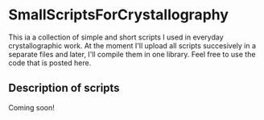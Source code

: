 # SmallScriptsForCrystallography

This ia a collection of simple and short scripts I used in everyday crystallographic work. 
At the moment I'll upload all scripts succesively in a separate files and later, I'll compile them in one library.
Feel free to use the code that is posted here.

## Description of scripts
Coming soon!
